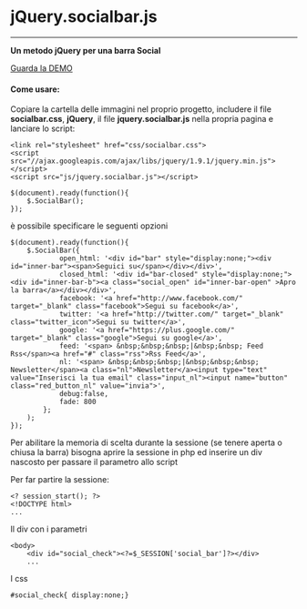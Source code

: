 # jQuery.socialbar.js
_________________
**Un metodo jQuery per una barra Social**

[Guarda la DEMO](http://smarthub.smartgap.it/demo/socialbar/index.php)

#### Come usare:

Copiare la cartella delle immagini nel proprio progetto, includere il file **socialbar.css**, **jQuery**, il file **jquery.socialbar.js** nella propria pagina e lanciare lo script:

```
<link rel="stylesheet" href="css/socialbar.css">
<script src="//ajax.googleapis.com/ajax/libs/jquery/1.9.1/jquery.min.js"></script>
<script src="js/jquery.socialbar.js"></script>

$(document).ready(function(){
	$.SocialBar();
});
```

è possibile specificare le seguenti opzioni 

```
$(document).ready(function(){
	$.SocialBar({
			open_html: '<div id="bar" style="display:none;"><div id="inner-bar"><span>Seguici su</span></div></div>',
			closed_html: '<div id="bar-closed" style="display:none;"><div id="inner-bar-b"><a class="social_open" id="inner-bar-open" >Apro la barra</a></div></div>',
			facebook: '<a href="http://www.facebook.com/" target="_blank" class="facebook">Segui su facebook</a>',
			twitter: '<a href="http://twitter.com/" target="_blank" class="twitter_icon">Segui su twitter</a>',
			google: '<a href="https://plus.google.com/" target="_blank" class="google">Segui su google</a>',
			feed: '<span> &nbsp;&nbsp;&nbsp;|&nbsp;&nbsp; Feed Rss</span><a href="#" class="rss">Rss Feed</a>',
			nl: '<span> &nbsp;&nbsp;&nbsp;|&nbsp;&nbsp;&nbsp;  Newsletter</span><a class="nl">Newsletter</a><input type="text" value="Inserisci la tua email" class="input_nl"><input name="button" class="red_button_nl" value="invia">', 
			debug:false,
			fade: 800
		};
	);
});
```

Per abilitare la memoria di scelta durante la sessione (se tenere aperta o chiusa la barra) bisogna aprire la sessione in php ed inserire un div nascosto per passare il parametro allo script

Per far partire la sessione:
```
<? session_start(); ?>
<!DOCTYPE html>
...
```
Il div con i parametri
```
<body>
	<div id="social_check"><?=$_SESSION['social_bar']?></div>
	...
```
I css
```
#social_check{ display:none;}
```

```
